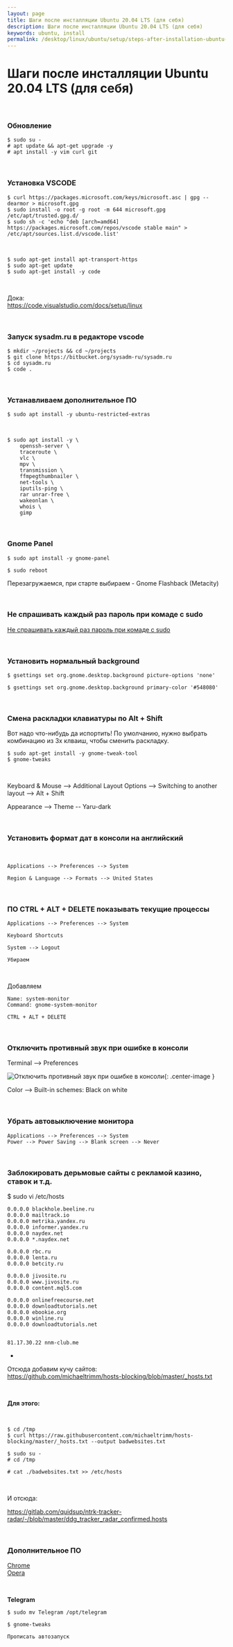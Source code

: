```yaml
---
layout: page
title: Шаги после инсталляции Ubuntu 20.04 LTS (для себя)
description: Шаги после инсталляции Ubuntu 20.04 LTS (для себя)
keywords: ubuntu, install
permalink: /desktop/linux/ubuntu/setup/steps-after-installation-ubuntu-20.04-lts/
---
```


# Шаги после инсталляции Ubuntu 20.04 LTS (для себя)

<br/>

### Обновление

    $ sudo su -
    # apt update && apt-get upgrade -y
    # apt install -y vim curl git

<br/>

### Установка VSCODE

    $ curl https://packages.microsoft.com/keys/microsoft.asc | gpg --dearmor > microsoft.gpg
    $ sudo install -o root -g root -m 644 microsoft.gpg /etc/apt/trusted.gpg.d/
    $ sudo sh -c 'echo "deb [arch=amd64] https://packages.microsoft.com/repos/vscode stable main" > /etc/apt/sources.list.d/vscode.list'

<br/>

    $ sudo apt-get install apt-transport-https
    $ sudo apt-get update
    $ sudo apt-get install -y code

<br/>

Дока:  
https://code.visualstudio.com/docs/setup/linux

<br/>

### Запуск sysadm.ru в редакторе vscode

    $ mkdir ~/projects && cd ~/projects
    $ git clone https://bitbucket.org/sysadm-ru/sysadm.ru
    $ cd sysadm.ru
    $ code .

<br/>

### Устанавливаем дополнительное ПО

    $ sudo apt install -y ubuntu-restricted-extras

<br/>

    $ sudo apt install -y \
        openssh-server \
        traceroute \
        vlc \
        mpv \
        transmission \
        ffmpegthumbnailer \
        net-tools \
        iputils-ping \
        rar unrar-free \
        wakeonlan \
        whois \
        gimp

<br/>

### Gnome Panel

    $ sudo apt install -y gnome-panel

    $ sudo reboot

Перезагружаемся, при старте выбираем - Gnome Flashback (Metacity)

<br/>

### Не спрашивать каждый раз пароль при комаде с sudo

[Не спрашивать каждый раз пароль при комаде с sudo](/desktop/linux/ubuntu/setup/do-not-ask-root-password/)

<br/>

### Установить нормальный background

    $ gsettings set org.gnome.desktop.background picture-options 'none'

    $ gsettings set org.gnome.desktop.background primary-color '#548080'

<br/>

### Смена раскладки клавиатуры по Alt + Shift

Вот надо что-нибудь да испортить! По умолчанию, нужно выбрать комбинацию из 3х клваиш, чтобы сменить раскладку.

    $ sudo apt-get install -y gnome-tweak-tool
    $ gnome-tweaks

<br/>

Keyboard & Mouse --> Additional Layout Options --> Switching to another layout --> Alt + Shift

Appearance --> Theme -- Yaru-dark

<br/>

### Установить формат дат в консоли на английский

<br/>

    Applications --> Preferences --> System

    Region & Language --> Formats --> United States

<br/>

### ПО CTRL + ALT + DELETE показывать текущие процессы

    Applications --> Preferences --> System

    Keyboard Shortcuts

    System --> Logout

    Убираем

<br/>

Добавляем

    Name: system-monitor
    Command: gnome-system-monitor

    CTRL + ALT + DELETE

<br/>

### Отключить противный звук при ошибке в консоли

Terminal --> Preferences

![Отключить противный звук при ошибке в консоли](/img/desktop/linux/ubuntu/setup/disable-sound-when-error-in-the-console.png 'Отключить противный звук при ошибке в консоли'){: .center-image }

Color --> Built-in schemes: Black on white

<br/>

### Убрать автовыключение монитора

    Applications --> Preferences --> System
    Power --> Power Saving --> Blank screen --> Never

<br/>

### Заблокировать дерьмовые сайты с рекламой казино, ставок и т.д.

$ sudo vi /etc/hosts

```
0.0.0.0 blackhole.beeline.ru
0.0.0.0 mailtrack.io
0.0.0.0 metrika.yandex.ru
0.0.0.0 informer.yandex.ru
0.0.0.0 naydex.net
0.0.0.0 *.naydex.net

0.0.0.0 rbc.ru
0.0.0.0 lenta.ru
0.0.0.0 betcity.ru

0.0.0.0 jivosite.ru
0.0.0.0 www.jivosite.ru
0.0.0.0 content.mql5.com

0.0.0.0 onlinefreecourse.net
0.0.0.0 downloadtutorials.net
0.0.0.0 ebookie.org
0.0.0.0 winline.ru
0.0.0.0 downloadtutorials.net


81.17.30.22 nnm-club.me

```

-

Отсюда добавим кучу сайтов:  
https://github.com/michaeltrimm/hosts-blocking/blob/master/_hosts.txt

<br/>

**Для этого:**

<br/>

    $ cd /tmp
    $ curl https://raw.githubusercontent.com/michaeltrimm/hosts-blocking/master/_hosts.txt --output badwebsites.txt

    $ sudo su -
    # cd /tmp

    # cat ./badwebsites.txt >> /etc/hosts

<br/>

И отсюда:

https://gitlab.com/quidsup/ntrk-tracker-radar/-/blob/master/ddg_tracker_radar_confirmed.hosts

<br/>

### Дополнительное ПО

[Chrome](/desktop/linux/ubuntu/setup/browsers/chrome/)  
[Opera](/desktop/linux/ubuntu/setup/browsers/opera/)

<br/>

**Telegram**

    $ sudo mv Telegram /opt/telegram

    $ gnome-tweaks

    Прописать автозапуск

<!--

<br/>

### Автозапуск telegram


    $ sudo mkdir -p /opt/telegram
    $ sudo mv Telegram /opt/telegram/

<br/>


Applications -> System Tools -> Preferences -> Startup Applications

<br/>

Name: Telegram
Command: /opt/telegram/Telegram -startintray

![Автозапуск telegram](/img/desktop/linux/ubuntu/setup/autostart-telegram.png "Автозапуск telegram"){: .center-image }

-->
